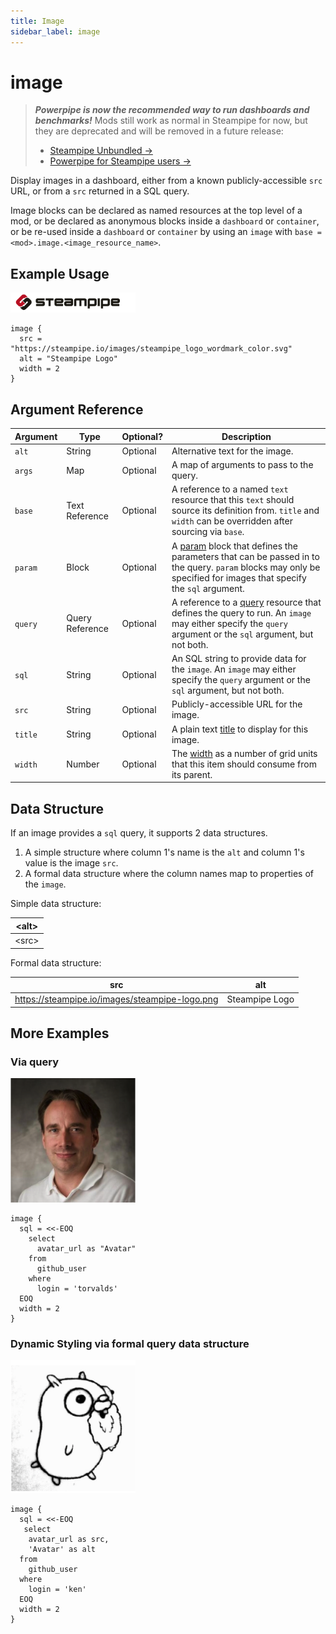 ```yaml
---
title: Image
sidebar_label: image
---
```


# image

> ***Powerpipe is now the recommended way to run dashboards and benchmarks!***
> Mods still work as normal in Steampipe for now, but they are deprecated and will be removed in a future release:
> - [Steampipe Unbundled →](https://steampipe.io/blog/steampipe-unbundled)
> - [Powerpipe for Steampipe users →](https://powerpipe.io/blog/migrating-from-steampipe)

Display images in a dashboard, either from a known publicly-accessible `src` URL, or from a `src` returned in a SQL query.

Image blocks can be declared as named resources at the top level of a mod, or be declared as anonymous blocks inside a `dashboard` or `container`, or be re-used inside a `dashboard` or `container` by using an `image` with `base = <mod>.image.<image_resource_name>`.


## Example Usage

<img src="/images/reference_examples/image_ex_1.png" width="200pt" />

```hcl
image {
  src = "https://steampipe.io/images/steampipe_logo_wordmark_color.svg"
  alt = "Steampipe Logo"
  width = 2
}
```


## Argument Reference
| Argument | Type | Optional? | Description
|-|-|-|-
| `alt` |  String	| Optional | Alternative text for the image.
| `args` | Map | Optional| A map of arguments to pass to the query.  
| `base` |   Text Reference		| Optional | A reference to a named `text` resource that this `text` should source its definition from. `title` and `width` can be overridden after sourcing via `base`.
| `param` | Block | Optional| A [param](reference/mod-resources/query#param) block that defines the parameters that can be passed in to the query.  `param` blocks may only be specified for images that specify the `sql` argument. 
| `query` | Query Reference | Optional | A reference to a [query](reference/mod-resources/query) resource that defines the query to run.  An `image`  may either specify the `query` argument or the `sql` argument, but not both.
| `sql` |  String	| Optional |  An SQL string to provide data for the `image`.  An `image` may either specify the `query` argument or the `sql` argument, but not both.
| `src` |  String	| Optional | Publicly-accessible URL for the image.
| `title` |  String	| Optional | A plain text [title](/docs/reference/mod-resources/dashboard#title) to display for this image.
| `width` |  Number	| Optional | The [width](/docs/reference/mod-resources/dashboard#width) as a number of grid units that this item should consume from its parent.

## Data Structure

If an image provides a `sql` query, it supports 2 data structures.

1. A simple structure where column 1's name is the `alt` and column 1's value is the image `src`.
2. A formal data structure where the column names map to properties of the `image`.

Simple data structure:

| <alt\> |
|--------|
| <src\> |

Formal data structure:

| src                                            | alt            |
| ---------------------------------------------- | -------------- |
| https://steampipe.io/images/steampipe-logo.png | Steampipe Logo |


## More Examples


### Via query
<img src="/images/reference_examples/image_ex_torvalds.png" width="200pt" />

```hcl
image {
  sql = <<-EOQ
    select 
      avatar_url as "Avatar"
    from 
      github_user 
    where 
      login = 'torvalds'
  EOQ
  width = 2
}
```


### Dynamic Styling via formal query data structure
<img src="/images/reference_examples/image_ex_ken.png" width="200pt" />

```hcl
image {
  sql = <<-EOQ
   select 
    avatar_url as src,
    'Avatar' as alt
  from 
    github_user 
  where 
    login = 'ken'
  EOQ
  width = 2
}
```